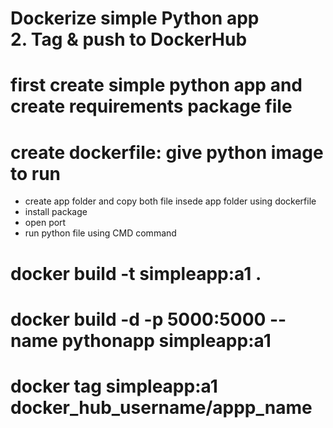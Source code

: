 # Dockerize simple Python app <br> 2. Tag & push to DockerHub

# first create simple python app and create requirements package file 
# create dockerfile: give python image to run 
- create app folder and copy both file insede app folder using dockerfile
- install package
- open port 
- run python file using CMD command 

# docker build -t simpleapp:a1 .
# docker build -d -p 5000:5000 --name pythonapp simpleapp:a1

# docker tag simpleapp:a1 docker_hub_username/appp_name

